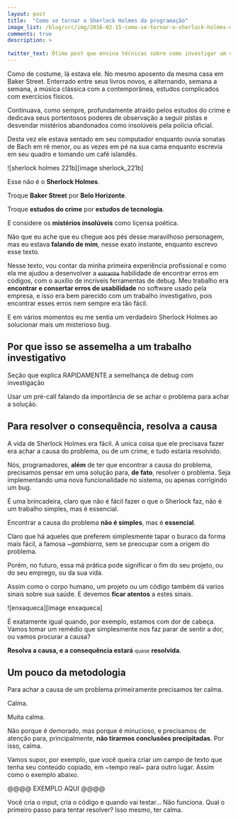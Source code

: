 ```yaml
---
layout: post
title:  "Como se tornar o Sherlock Holmes da programação"
image_list: /blog/src/img/2016-02-15-como-se-tornar-o-sherlock-holmes-da-programacao.jpg
comments: true
description: >
  
twitter_text: Ótimo post que ensina técnicas sobre como investigar um código e encontrar erros!
---
```


Como de costume, lá estava ele. No mesmo aposento da mesma casa em Baker Street. Enterrado entre seus livros novos, e alternando, semana a semana, a música clássica com a contemporânea, estudos complicados com exercícios físicos.

Continuava, como sempre, profundamente atraído pelos estudos do crime e dedicava seus portentosos poderes de observação a seguir pistas e desvendar mistérios abandonados como insolúveis pela polícia oficial.

Desta vez ele estava sentado em seu computador enquanto ouvia sonatas de Bach em ré menor, ou as vezes em pé na sua cama enquanto escrevia em seu quadro e tomando um café islandês.

<span class="center-horizontal">
  ![sherlock holmes 221b][image sherlock_221b]
</span>

Esse não é o <strong>Sherlock Holmes</strong>.

Troque <strong>Baker Street</strong> por <strong>Belo Horizonte</strong>.

Troque <strong>estudos do crime</strong> por <strong>estudos de tecnologia</strong>.

E considere os <strong>mistérios insolúveis</strong> como liçensa poética.

Não que eu ache que eu chegue aos pés desse maravilhoso personagem, mas eu estava <strong>falando de mim</strong>, nesse exato instante, enquanto escrevo esse texto.

Nesse texto, vou contar da minha primeira experiência profissional e como ela me ajudou a desenvolver a <del><small>estranha</small></del> habilidade de encontrar erros em códigos, com o auxílio de incríveis ferramentas de debug. Meu trabalho era <strong>encontrar e consertar erros de usabilidade</strong> no software usado pela empresa, e isso era bem parecido com um trabalho investigativo, pois encontrar esses erros nem sempre era tão fácil.

E em vários momentos eu me sentia um verdadeiro Sherlock Holmes ao solucionar mais um misterioso bug.

<h2>
  Por que isso se assemelha a um trabalho investigativo
</h2>

Seção que explica RAPIDAMENTE a semelhança de debug com investigação

Usar um pré-call falando da importância de se achar o problema para achar a solução.

<h2>
  Para resolver o consequência, resolva a causa
</h2>

A vida de Sherlock Holmes era fácil. A unica coisa que ele precisava fazer era achar a causa do problema, ou de um crime, e tudo estaria resolvido. 

Nós, programadores, <strong>além</strong> de ter que encontrar a causa do problema, precisamos pensar em uma solução para, <strong>de fato</strong>, resolver o problema. Seja implementando uma nova funcionalidade no sistema, ou apenas corrigindo um bug.

É uma brincadeira, claro que não é fácil fazer o que o Sherlock faz, não é um trabalho simples, mas é essencial.

Encontrar a causa do problema <strong>não é simples</strong>, mas é <strong>essencial</strong>.

Claro que há aqueles que preferem simplesmente tapar o buraco da forma mais fácil, a famosa <i>~gambiarra</i>, sem se preocupar com a origem do problema.

Porém, no futuro, essa má prática pode significar o fim do seu projeto, ou do seu emprego, ou da sua vida.

Assim como o corpo humano, um projeto ou um código também dá varios sinais sobre sua saúde. E devemos <strong>ficar atentos</strong> a estes sinais.

<span class="center-horizontal">
  ![enxaqueca][image enxaqueca]
</span>

É exatamente igual quando, por exemplo, estamos com dor de cabeça. Vamos tomar um remédio que simplesmente nos faz parar de sentir a dor, ou vamos procurar a causa? 

<strong>Resolva a causa, e a consequência estará</strong> <small>quase</small> <strong>resolvida</strong>.

<h2>Um pouco da metodologia</h2>

Para achar a causa de um problema primeiramente precisamos ter calma. 

Calma. 

Muita calma. 

Não porque é demorado, mas porque é minucioso, e precisamos de atenção para, principalmente, <strong>não tirarmos conclusões precipitadas</strong>. Por isso, calma. 

Vamos supor, por exemplo, que você queira criar um campo de texto que tenha seu conteúdo copiado, em ~tempo real~ para outro lugar. Assim como o exemplo abaixo.

@@@@ EXEMPLO AQUI @@@@

Você cria o input, cria o código e quando vai testar... Não funciona. Qual o primeiro passo para tentar resolver? Isso mesmo, ter calma. 



[image sherlock_221b]: /blog/src/img/2016-02-15-sherlock-221b.jpg
[image enxaqueca]: /blog/src/img/2016-02-15-enxaqueca.jpg